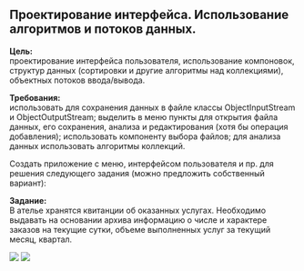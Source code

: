 ## Проектирование интерфейса. Использование алгоритмов и потоков данных.

**Цель:**\
проектирование интерфейса пользователя, использование компоновок, структур данных (сортировки и другие алгоритмы над коллекциями), объектных потоков ввода/вывода.

**Требования:**\
использовать для сохранения данных в файле классы ObjectInputStream и ObjectOutputStream; выделить в меню пункты для открытия файла данных, его сохранения, анализа и редактирования (хотя бы операция добавления); использовать компоненту выбора файлов; для анализа данных использовать алгоритмы коллекций. 

Создать приложение с меню, интерфейсом пользователя и пр. для решения следующего задания (можно предложить собственный вариант):

**Задание:**\
В ателье хранятся квитанции об оказанных услугах. Необходимо выдавать на основании архива информацию о числе и характере заказов на текущие сутки, объеме выполненных услуг за текущий месяц, квартал.


![](A:/bsu-famcs-solutions/PrivateFiles/images/Lab2/1.png)
![](A:\bsu-famcs-solutions\PrivateFiles\images\Lab2\2.png)